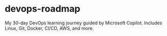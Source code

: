 # devops-roadmap
My 30-day DevOps learning journey guided by Microsoft Copilot. Includes Linux, Git, Docker, CI/CD, AWS, and more.
